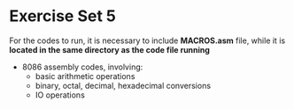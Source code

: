 # Exercise Set 5

For the codes to run, it is necessary to include **MACROS.asm** file, while it is **located in the same directory as the code file running**

 - 8086 assembly codes, involving:
    - basic arithmetic operations
    - binary, octal, decimal, hexadecimal conversions
    - IO operations
